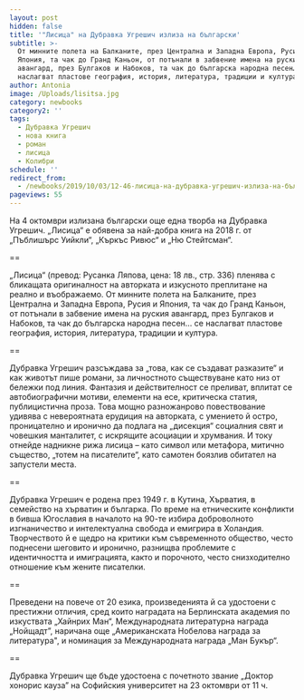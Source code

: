 ```yaml
---
layout: post
hidden: false
title: '"Лисица" на Дубравка Угрешич излиза на български'
subtitle: >-
  От минните полета на Балканите, през Централна и Западна Европа, Русия и
  Япония, та чак до Гранд Каньон, от потънали в забвение имена на руския
  авангард, през Булгаков и Набоков, та чак до българска народна песен… се
  наслагват пластове география, история, литература, традиции и култура
author: Antonia
image: /Uploads/lisitsa.jpg
category: newbooks
category2: ''
tags:
  - Дубравка Угрешич
  - нова книга
  - роман
  - лисица
  - Колибри
schedule: ''
redirect_from:
  - /newbooks/2019/10/03/12-46-лисица-на-дубравка-угрешич-излиза-на-български
pageviews: 55
---
```

На 4 октомври излизана български още една творба на Дубравка Угрешич. „Лисица“ е обявена за най-добра книга на 2018 г. от „Пъблишърс Уийкли“, „Къркъс Ривюс“ и „Ню Стейтсман“.

\== 

„Лисица“ (превод: Русанка Ляпова, цена: 18 лв., стр. 336) пленява с бликащата оригиналност на авторката и изкусното преплитане на реално и въображаемо. От минните полета на Балканите, през Централна и Западна Европа, Русия и Япония, та чак до Гранд Каньон, от потънали в забвение имена на руския авангард, през Булгаков и Набоков, та чак до българска народна песен… се наслагват пластове география, история, литература, традиции и култура. 

\==

Дубравка Угрешич разсъждава за „това, как се създават разказите“ и как животът пише романи, за личностното съществуване като низ от бележки под линия. Фантазия и действителност се преливат, вплитат се автобиографични мотиви, елементи на есе, критическа статия, публицистична проза. Това мощно разножанрово повествование удивява с невероятната ерудиция на авторката, с умението й остро, проницателно и иронично да подлага на „дисекция“ социалния свят и човешкия манталитет, с искрящите асоциации и хрумвания. И току отнейде надникне рижа лисица – като символ или метафора, митично същество, „тотем на писателите“, като самотен боязлив обитател на запустели места.

\==

Дубравка Угрешич е родена през 1949 г. в Кутина, Хърватия, в семейство на хърватин и българка. По време на етническите конфликти в бивша Югославия в началото на 90-те избира доброволното изгнаничество и интелектуална свобода и емигрира в Холандия. Творчеството й е щедро на критики към съвременното общество, често поднесени шеговито и иронично, разнищва проблемите с идентичността и имиграцията, както и порочното, често снизходително отношение към жените писателки. 

\==

Преведени на повече от 20 езика, произведенията й са удостоени с престижни отличия, сред които наградата на Берлинската академия по изкуствата „Хайнрих Ман“, Международната литературна награда „Нойщадт”, наричана още „Американската Нобелова награда за литература", и номинация за Международната награда „Ман Букър“.

\==

Дубравка Угрешич ще бъде удостоена с почетното звание „Доктор хонорис кауза” на Софийския университет на 23 октомври от 11 ч.
